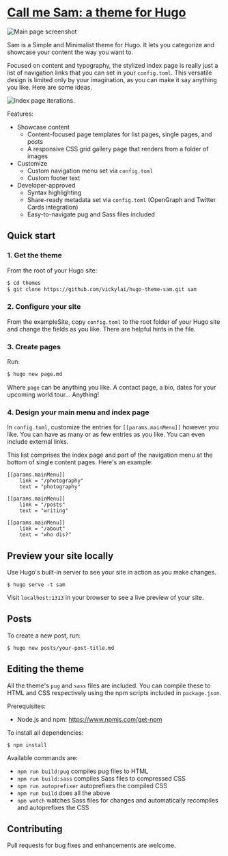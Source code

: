 # <a href="https://vickylai.com/call-me-sam/" target="_blank" rel="noopener">Call me Sam: a theme for Hugo</a>

![Main page screenshot](https://github.com/vickylai/hugo-theme-sam/blob/master/images/screenshot.png)

Sam is a Simple and Minimalist theme for Hugo. It lets you categorize and showcase your content the way you want to.

Focused on content and typography, the stylized index page is really just a list of navigation links that you can set in your `config.toml`. This versatile design is limited only by your imagination, as you can make it say anything you like. Here are some ideas.

![Index page iterations.](https://github.com/vickylai/hugo-theme-sam/blob/master/images/ideas.png)

Features:
- Showcase content
    - Content-focused page templates for list pages, single pages, and posts
    - A responsive CSS grid gallery page that renders from a folder of images
- Customize
    - Custom navigation menu set via `config.toml`
    - Custom footer text
- Developer-approved
    - Syntax highlighting
    - Share-ready metadata set via `config.toml` (OpenGraph and Twitter Cards integration)
    - Easy-to-navigate pug and Sass files included


## Quick start

### 1. Get the theme

From the root of your Hugo site:
```sh
$ cd themes
$ git clone https://github.com/vickylai/hugo-theme-sam.git sam
```

### 2. Configure your site

From the exampleSite, copy `config.toml` to the root folder of your Hugo site and change the fields as you like. There are helpful hints in the file.

### 3. Create pages

Run:
```sh
$ hugo new page.md
```
Where `page` can be anything you like. A contact page, a bio, dates for your upcoming world tour... Anything!

### 4. Design your main menu and index page

In `config.toml`, customize the entries for `[[params.mainMenu]]` however you like. You can have as many or as few entries as you like. You can even include external links. 

This list comprises the index page and part of the navigation menu at the bottom of single content pages. Here's an example:

```
[[params.mainMenu]]
    link = "/photography"
    text = "photography"

[[params.mainMenu]]
    link = "/posts"
    text = "writing"

[[params.mainMenu]]
    link = "/about"
    text = "who dis?"
```

## Preview your site locally

Use Hugo's built-in server to see your site in action as you make changes.

```
$ hugo serve -t sam
```

Visit `localhost:1313` in your browser to see a live preview of your site.

## Posts

To create a new post, run:
```
$ hugo new posts/your-post-title.md
```

## Editing the theme

All the theme's `pug` and `sass` files are included. You can compile these to HTML and CSS respectively using the npm scripts included in `package.json`.

Prerequisites:
* Node.js and npm: https://www.npmjs.com/get-npm

To install all dependencies:

```
$ npm install
```

Available commands are:

* `npm run build:pug` compiles pug files to HTML
* `npm run build:sass` compiles Sass files to compressed CSS
* `npm run autoprefixer` autoprefixes the compiled CSS
* `npm run build` does all the above
* `npm watch` watches Sass files for changes and automatically recompiles and autoprefixes the CSS

## Contributing

Pull requests for bug fixes and enhancements are welcome.